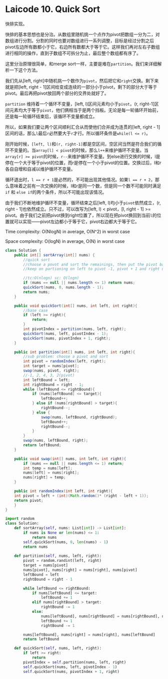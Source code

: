 # Laicode 10. Quick Sort

快排实现。

快排的基本思想也是分治。从数组里随机挑一个点作为pivot把数组一分为二，对数组进行分割。分割的同时也要对数组进行一系列调整，目标是经过分割之后pivot左边所有数都小于它，右边所有数都大于等于它。这样我们再对左右子数组进行相同的操作，直到子数组不可拆分为止，最后整个数组都有序了。

这里分治原理很简单，和merge sort一样，主要是难在`partition`。我们来详细解析一下这个方法。

我们先从[left, right]中随机挑一个数作为`pivot`，然后把它和`right`交换。剩下来就是把[left, right - 1]区间给变成连续的一部分小于pivot，剩下的部分大于等于pivot。最后再把pivot放回两个部分的交界处就好了。

`partition` 维持着一个循环不变量，[left, l)区间元素均小于`pivot`，(r, right-1]区间元素均大于等于`pivot`，他们俩相当于是两个挡板。无论是每一轮循环开始前，还是每一轮循环结束后，该循环不变量都成立。

所以，如果我们要让两个区间顺利汇合从而使他们合并成为连贯的[left, right - 1]区间的话，那么`l`最后`r`必然要大于`r`才行。所以循环条件是`while(l <= r)`。

刚开始时候，`[left, l)`和`(r, right-1]`都是空区间，空区间当然是符合我们的循环不变量的。当`array[l] < pivot`的时候，那么`l++`来维护循环不变量。当`array[r] >= pivot`的时候，`r--`来维护循环不变量。到else进行交换的时候，l是停在一个大于等于pivot的位置，而r是停在一个小于pivot的位置。交换过后，l和r各自自增和自减以维护循环不变量。

循环退出时，`l == r + 1`是必然的，不可能出现其他情况。如果`l == r + 2`，那么意味着之前有一次交换的时候，l和r是同一个数，但是同一个数不可能同时满足`if` 和 `else if`的两个条件，所以不可能出现该情况。

由于我们不断地维护循环不变量，循环结束之后[left, l)均小于`pivot`依然成立，(r, right - 1]也依然成立。只不过，可以改写为[left, l) < pivot，[l, right - 1] >= pivot。由于我们之前把pivot换到right位置了，所以现在把pivot换回到当前`l`的位置就可以实现——pivot左边都小于等于它，pivot右边都大于等于它。

Time complexity: O(NlogN) in average, O(N^2) in worst case

Space complexity: O(logN) in average, O(N) in worst case

```java
class Solution {
    public int[] sortArray(int[] nums) {
        //quick sort
        //choose a povot and sort the remainings, then put the pivot back to its position
        //keep on partioning on left to pivot -1, pivot + 1 and right until left >= right

        //tc:O(nlogn) sc: O(logn)
        if (nums == null || nums.length <= 1) return nums;
        quickSort(nums, 0, nums.length - 1);
        return nums;
    }

    public void quickSort(int[] nums, int left, int right){
        //base case
        if (left >= right){
            return;
        }
        int pivotIndex = partition(nums, left, right);
        quickSort(nums, left, pivotIndex - 1);
        quickSort(nums, pivotIndex + 1, right);
    }

    public int partition(int[] nums, int left, int right){
        //sub problem: choose a pivot and sort
        int pivot = randomIndex(left, right);
        int target = nums[pivot];
        swap(nums, pivot, right);
        //-1, 2, 4, 3, 2(pivot)
        int leftBound = left;
        int rightBound = right - 1;
        while (leftBound <= rightBound){
            if (nums[leftBound] <= target){
                leftBound++;
            } else if (nums[rightBound] > target){
                rightBound--;
            } else {
                swap(nums, leftBound, rightBound);
                leftBound++;
                rightBound--;
            }
        }
        swap(nums, leftBound, right);
        return leftBound;
    }

    public void swap(int[] nums, int left, int right){
        if (nums == null || nums.length <= 1) return;
        int temp = nums[left];
        nums[left] = nums[right];
        nums[right] = temp;
    }

    public int randomIndex(int left, int right){
    int pivot = left + (int)(Math.random()* (right - left + 1));
    return pivot;
    }
}
```

```python
import random
class Solution:
    def sortArray(self, nums: List[int]) -> List[int]:
        if nums is None or len(nums) <= 1:
            return nums
        self.quickSort(nums, 0, len(nums) - 1)
        return nums
    
    def partition(self, nums, left, right):
        pivot = random.randint(left, right)
        target = nums[pivot]
        nums[pivot], nums[right] = nums[right], nums[pivot]
        leftBound = left
        rightBound = right - 1

        while leftBound <= rightBound:
            if nums[leftBound] <= target:
                leftBound += 1
            elif nums[rightBound] > target:
                rightBound -= 1
            else:
                nums[leftBound], nums[rightBound] = nums[rightBound], nums[leftBound]
                leftBound += 1
                rightBound -= 1

        nums[leftBound], nums[right] = nums[right], nums[leftBound]
        return leftBound

    def quickSort(self, nums, left, right):
        if left >= right:
            return
        pivotIndex = self.partition(nums, left, right)
        self.quickSort(nums, left, pivotIndex - 1)
        self.quickSort(nums, pivotIndex + 1, right)
```

